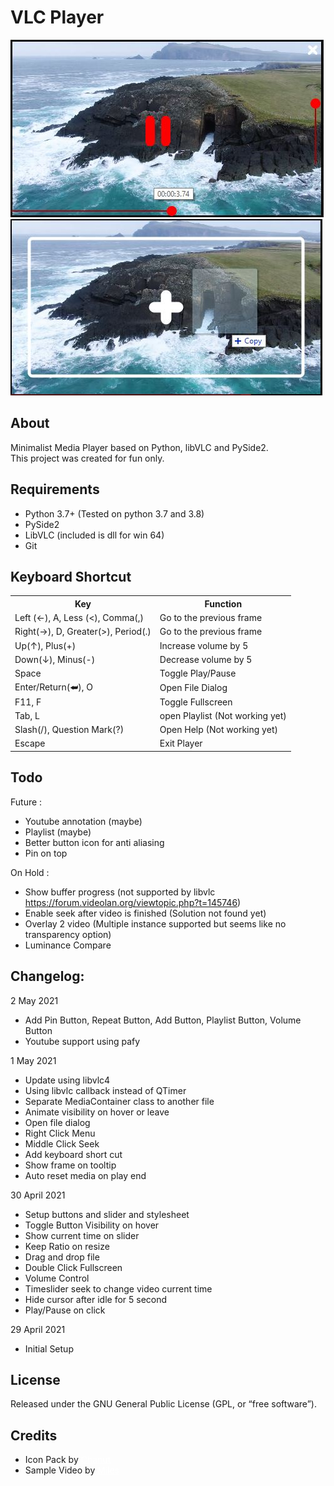 # <b>VLC Player</b>

<img src="./preview.jpg" alt="Preview">
<img src="./drop.jpg" alt="Preview"><br>

## <b>About</b>
<p>Minimalist Media Player based on Python, libVLC and PySide2. <br>
This project was created for fun only.</p>

## <b>Requirements</b>
- Python 3.7+ (Tested on python 3.7 and 3.8)
- PySide2
- LibVLC (included is dll for win 64)
- Git

## <b>Keyboard Shortcut</b>
<table>
    <tr>
        <th>Key</th>
        <th>Function</th>
    </tr>
    <tr>
        <td>Left (←), A, Less (<), Comma(,)</td>
        <td>Go to the previous frame</td>
    </tr>
    <tr>
        <td>Right(→), D, Greater(>), Period(.)</td>
        <td>Go to the previous frame</td>
    </tr>
    <tr>
        <td>Up(↑), Plus(+)</td>
        <td>Increase volume by 5</td>
    </tr>
    <tr>
        <td>Down(↓), Minus(-)</td>
        <td>Decrease volume by 5</td>
    </tr>
    <tr>
        <td>Space</td>
        <td>Toggle Play/Pause</td>
    </tr>
    <tr>
        <td>Enter/Return(⮨), O</td>
        <td>Open File Dialog</td>
    </tr>
    <tr>
        <td>F11, F</td>
        <td>Toggle Fullscreen</td>
    </tr>
    <tr>
        <td>Tab, L</td>
        <td>open Playlist (Not working yet)</td>
    </tr>
    <tr>
        <td>Slash(/), Question Mark(?)</td>
        <td>Open Help (Not working yet)</td>
    </tr>
    <tr>
        <td>Escape</td>
        <td>Exit Player</td>
    </tr>
</table>

## <b>Todo</b>
Future :
- Youtube annotation (maybe)
- Playlist (maybe)
- Better button icon for anti aliasing
- Pin on top

On Hold :
- Show buffer progress (not supported by libvlc https://forum.videolan.org/viewtopic.php?t=145746)
- Enable seek after video is finished (Solution not found yet)
- Overlay 2 video (Multiple instance supported but seems like no transparency option)
- Luminance Compare

## <b>Changelog:</b>
2 May 2021
- Add Pin Button, Repeat Button, Add Button, Playlist Button, Volume Button 
- Youtube support using pafy

1 May 2021
- Update using libvlc4
- Using libvlc callback instead of QTimer
- Separate MediaContainer class to another file
- Animate visibility on hover or leave
- Open file dialog
- Right Click Menu
- Middle Click Seek
- Add keyboard short cut
- Show frame on tooltip
- Auto reset media on play end

30 April 2021
- Setup buttons and slider and stylesheet
- Toggle Button Visibility on hover
- Show current time on slider
- Keep Ratio on resize
- Drag and drop file
- Double Click Fullscreen
- Volume Control
- Timeslider seek to change video current time
- Hide cursor after idle for 5 second
- Play/Pause on click

29 April 2021
- Initial Setup

## <b>License</b>

Released under the GNU General Public License (GPL, or “free software”).

## Credits
- Icon Pack by <a href="https://www.flaticon.com/packs/music-player-icons?k=1619703368307" style="color: White;">Chanut</a>
- Sample Video by <a href="https://www.pexels.com/video/waves-crashing-on-rocks-2155942/" style="color: White;">Miles</a>